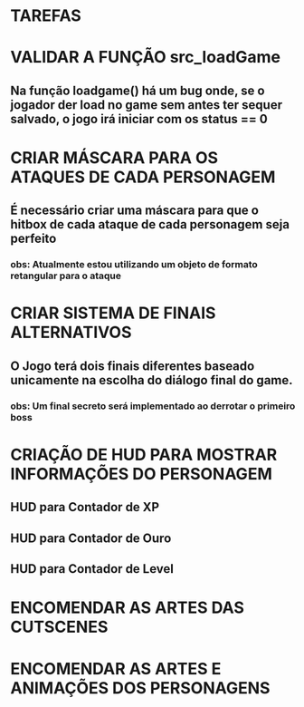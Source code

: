 # TAREFAS

<h1>VALIDAR A FUNÇÃO src_loadGame</h1>

## Na função loadgame() há um bug onde, se o jogador der load no game sem antes ter sequer salvado, o jogo irá iniciar com os status == 0

<h1>CRIAR MÁSCARA PARA OS ATAQUES DE CADA PERSONAGEM</h1>

## É necessário criar uma máscara para que o hitbox de cada ataque de cada personagem seja perfeito
### obs: Atualmente estou utilizando um objeto de formato retangular para o ataque

<h1>CRIAR SISTEMA DE FINAIS ALTERNATIVOS</h1>

## O Jogo terá dois finais diferentes baseado unicamente na escolha do diálogo final do game.
### obs: Um final secreto será implementado ao derrotar o primeiro boss

<h1>CRIAÇÃO DE HUD PARA MOSTRAR INFORMAÇÕES DO PERSONAGEM</h1>

## HUD para Contador de XP
## HUD para Contador de Ouro
## HUD para Contador de Level

<h1>ENCOMENDAR AS ARTES DAS CUTSCENES</h1>

##
##

<h1>ENCOMENDAR AS ARTES E ANIMAÇÕES DOS PERSONAGENS</h1>

##
##